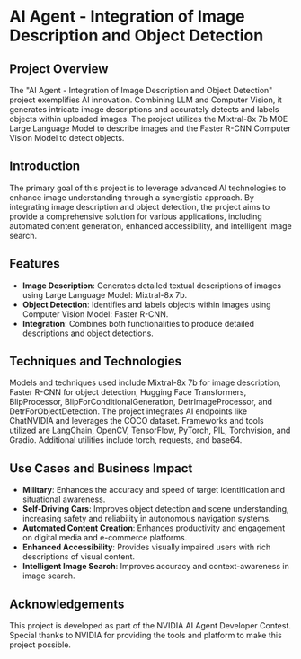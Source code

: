# AI Agent - Integration of Image Description and Object Detection

## Project Overview

The "AI Agent - Integration of Image Description and Object Detection" project exemplifies AI innovation. Combining LLM and Computer Vision, it generates intricate image descriptions and accurately detects and labels objects within uploaded images. The project utilizes the Mixtral-8x 7b MOE Large Language Model to describe images and the Faster R-CNN Computer Vision Model to detect objects.

## Introduction

The primary goal of this project is to leverage advanced AI technologies to enhance image understanding through a synergistic approach. By integrating image description and object detection, the project aims to provide a comprehensive solution for various applications, including automated content generation, enhanced accessibility, and intelligent image search.

## Features

- **Image Description**: Generates detailed textual descriptions of images using Large Language Model: Mixtral-8x 7b.
- **Object Detection**: Identifies and labels objects within images using Computer Vision Model: Faster R-CNN.
- **Integration**:  Combines both functionalities to produce detailed descriptions and object detections.

## Techniques and Technologies

Models and techniques used include Mixtral-8x 7b for image description, Faster R-CNN for object detection, Hugging Face Transformers, BlipProcessor, BlipForConditionalGeneration, DetrImageProcessor, and DetrForObjectDetection. The project integrates AI endpoints like ChatNVIDIA and leverages the COCO dataset. Frameworks and tools utilized are LangChain, OpenCV, TensorFlow, PyTorch, PIL, Torchvision, and Gradio. Additional utilities include torch, requests, and base64.

## Use Cases and Business Impact

- **Military**: Enhances the accuracy and speed of target identification and situational awareness.
- **Self-Driving Cars**: Improves object detection and scene understanding, increasing safety and reliability in autonomous navigation systems.
- **Automated Content Creation**: Enhances productivity and engagement on digital media and e-commerce platforms.
- **Enhanced Accessibility**: Provides visually impaired users with rich descriptions of visual content.
- **Intelligent Image Search**: Improves accuracy and context-awareness in image search.

## Acknowledgements

This project is developed as part of the NVIDIA AI Agent Developer Contest. Special thanks to NVIDIA for providing the tools and platform to make this project possible.
